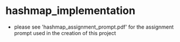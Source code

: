 <h1>hashmap_implementation</h1>
<p>
<ul>
<li>please see 'hashmap_assignment_prompt.pdf' for the assignment prompt used in the creation of this project</li>
</ul>
</p>